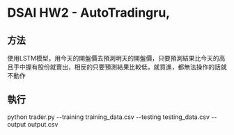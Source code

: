 # DSAI HW2 - AutoTradingru,

## 方法
使用LSTM模型，用今天的開盤價去預測明天的開盤價，只要預測結果比今天的高且手中握有股份就賣出，相反的只要預測結果比較低，就買進，都無法操作的話就不動作

## 執行
python trader.py --training training_data.csv --testing testing_data.csv --output output.csv
